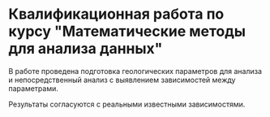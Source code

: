 # Квалификационная работа по курсу "Математические методы для анализа данных"

В работе проведена подготовка геологических параметров для анализа и непосредственный анализ с выявлением зависимостей между параметрами.

Результаты согласуются с реальными известными зависимостями.
